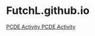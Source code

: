 # FutchL.github.io

<a href="https://futchl.github.io/PCDE-Activity-9.1"> PCDE Activity </a>
<a href="https://futchl.github.io/MO-PCDE_M9_final_assignment/"> PCDE Activity </a>
